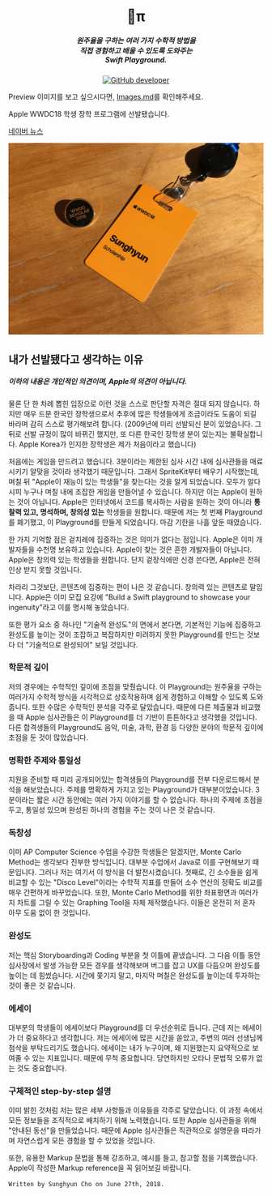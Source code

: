 <h1 align="center">π</h1>
<h5 align="center">원주율을 구하는 여러 가지 수학적 방법을<br>직접 경험하고 배울 수 있도록 도와주는<br>Swift Playground.</h5>


[<p align = "center">![GitHub developer](https://img.shields.io/badge/Developer-Sunghyun%20Cho-Red.svg)](https://github.com/anaclumos)

Preview 이미지를 보고 싶으시다면, [Images.md](Images.md)를 확인해주세요.

Apple WWDC18 학생 장학 프로그램에 선발됐습니다.

[네이버 뉴스](https://news.naver.com/main/read.nhn?mode=LSD&mid=sec&sid1=105&oid=293&aid=0000022478)

![Badge](Badge.jpg)

## 내가 선발됐다고 생각하는 이유

##### 이하의 내용은 개인적인 의견이며, Apple의 의견이 아닙니다.

물론 단 한 차례 뽑힌 입장으로 이런 것을 스스로 판단할 자격은 절대 되지 않습니다. 하지만 매우 드문 한국인 장학생으로서 추후에 많은 학생들에게 조금이라도 도움이 되길 바라며 감히 스스로 평가해보려 합니다. (2009년에 미리 선발되신 분이 있었습니다. 그 뒤로 선발 규정이 많이 바뀌긴 했지만, 또 다른 한국인 장학생 분이 있는지는 불확실합니다. Apple Korea가 인지한 장학생은 제가 처음이라고 했습니다)

처음에는 게임을 만드려고 했습니다. 3분이라는 제한된 심사 시간 내에 심사관들을 매료시키기 알맞을 것이라 생각했기 때문입니다. 그래서 SpriteKit부터 배우기 시작했는데, 며칠 뒤 "Apple이 재능이 있는 학생들"을 찾는다는 것을 알게 되었습니다. 모두가 알다시피 누구나 며칠 내에 조잡한 게임을 만들어낼 수 있습니다. 하지만 이는 Apple이 원하는 것이 아닙니다. Apple은 인터넷에서 코드를 복사하는 사람을 원하는 것이 아니라 **통찰력 있고, 명석하며, 창의성 있는** 학생들을 원합니다. 때문에 저는 첫 번째 Playground를 폐기했고, 이 Playground를 만들게 되었습니다. 마감 기한을 나흘 앞둔 때였습니다.

한 가지 기억할 점은 겉치레에 집중하는 것은 의미가 없다는 점입니다. Apple은 이미 개발자들을 수천명 보유하고 있습니다. Apple이 찾는 것은 흔한 개발자들이 아닙니다. Apple은 창의력 있는 학생들을 원합니다. 단지 겉장식에만 신경 쓴다면, Apple은 전혀 인상 받지 못할 것입니다.

차라리 그것보단, 콘텐츠에 집중하는 편이 나은 것 같습니다. 창의력 있는 콘텐츠로 말입니다. Apple은 이미 모집 요강에 "Build a Swift playground to showcase your ingenuity"라고 이를 명시해 놓았습니다.

또한 평가 요소 중 하나인 "기술적 완성도"의 면에서 본다면, 기본적인 기능에 집중하고 완성도를 높이는 것이 조잡하고 복잡하지만 미려하지 못한 Playground를 만드는 것보다 더 "기술적으로 완성되어" 보일 것입니다.

### 학문적 깊이
저의 경우에는 수학적인 깊이에 초점을 맞췄습니다. 이 Playground는 원주율을 구하는 여러가지 수학적 방식을 시각적으로 상호작용하며 쉽게 경험하고 이해할 수 있도록 도와줍니다. 또한 수많은 수학적인 분석을 각주로 달았습니다. 때문에 다른 제출물과 비교했을 때 Apple 심사관들은 이 Playground를 더 기반이 튼튼하다고 생각했을 것입니다. 다른 합격생들의 Playground도 음악, 미술, 과학, 환경 등 다양한 분야의 학문적 깊이에 초점을 둔 것이 많았습니다.

### 명확한 주제와 통일성
지원을 준비할 때 미리 공개되어있는 합격생들의 Playground를 전부 다운로드해서 분석을 해보았습니다. 주제를 명확하게 가지고 있는 Playground가 대부분이었습니다. 3분이라는 짧은 시간 동안에는 여러 가지 이야기를 할 수 없습니다. 하나의 주제에 초점을 두고, 통일성 있으며 완성된 하나의 경험을 주는 것이 나은 것 같습니다.

### 독창성
이미 AP Computer Science 수업을 수강한 학생들은 알겠지만, Monte Carlo Method는 생각보다 진부한 방식입니다. 대부분 수업에서 Java로 이를 구현해보기 때문입니다. 그러나 저는 여기서 이 방식을 더 발전시켰습니다. 첫째로, 긴 소수들을 쉽게 비교할 수 있는 "Disco Level"이라는 수학적 지표를 만들어 소수 연산의 정확도 비교를 매우 간편하게 바꾸었습니다. 또한, Monte Carlo Method를 위한 좌표평면과 여러가지 차트를 그릴 수 있는 Graphing Tool을 자체 제작했습니다. 이들은 온전히 저 혼자 아무 도움 없이 한 것입니다.

### 완성도
저는 핵심 Storyboarding과 Coding 부분을 첫 이틀에 끝냈습니다. 그 다음 이틀 동안 심사장에서 발생 가능한 모든 경우를 생각해보며 버그를 잡고 UX를 다듬으며 완성도를 높이는 데 힘썼습니다. 시간에 쫓기지 말고, 마지막 며칠은 완성도를 높이는데 투자하는 것이 좋은 것 같습니다.

### 에세이
대부분의 학생들이 에세이보다 Playground를 더 우선순위로 듭니다. 근데 저는 에세이가 더 중요하다고 생각합니다. 저는 에세이에 많은 시간을 쏟았고, 주변의 여러 선생님께 첨삭을 부탁드리기도 했습니다. 에세이는 내가 누구이며, 왜 지원했는지 요약적으로 보여줄 수 있는 지표입니다. 때문에 무척 중요합니다. 당연하지만 오타나 문법적 오류가 없는 것도 중요합니다.

### 구체적인 step-by-step 설명
이미 밝힌 것처럼 저는 많은 세부 사항들과 이유들을 각주로 달았습니다. 이 과정 속에서 모든 정보들을 조직적으로 배치하기 위해 노력했습니다. 또한 Apple 심사관들을 위해 "안내된 동선"을 만들었습니다. 때문에 Apple 심사관들은 직관적으로 설명문을 따라가며 자연스럽게 모든 경험을 할 수 있었을 것입니다. 

또한, 유용한 Markup 문법을 통해 강조하고, 예시를 들고, 참고할 점을 기록했습니다. Apple이 작성한 Markup reference을 꼭 읽어보길 바랍니다.


    Written by Sunghyun Cho on June 27th, 2018.